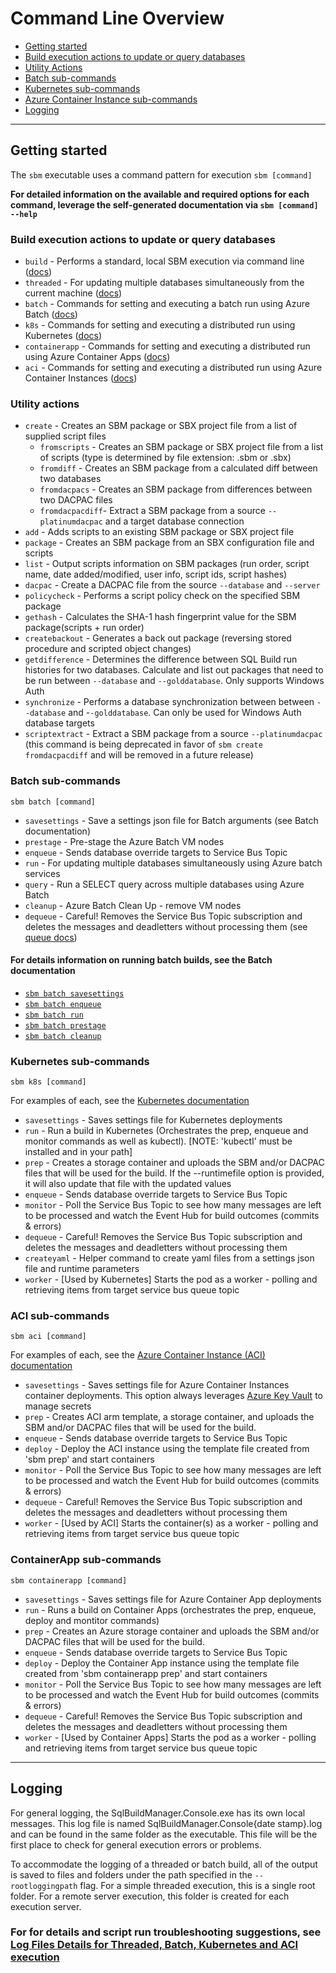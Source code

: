 
# Command Line Overview

- [Getting started](#getting-started)
- [Build execution actions to update or query databases](#build-execution-actions-to-update-or-query-databases)
- [Utility Actions](#utility-actions)
- [Batch sub-commands](#batch-sub-commands)
- [Kubernetes sub-commands](#kubernetes-sub-commands)
- [Azure Container Instance sub-commands](#aci-sub-commands)
- [Logging](#logging)

----

## Getting started

The `sbm` executable uses a command pattern for execution `sbm [command]`

**For detailed information on the available and required options for each command, leverage the self-generated documentation via `sbm [command] --help`**

### Build execution actions to update or query databases

- `build` - Performs a standard, local SBM execution via command line ([docs](local_build.md))
- `threaded` - For updating multiple databases simultaneously from the current machine ([docs](threaded_build.md))
- `batch` - Commands for setting and executing a batch run using Azure Batch ([docs](azure_batch.md))
- `k8s` - Commands for setting and executing a distributed run using Kubernetes ([docs](kubernetes.md))
- `containerapp` - Commands for setting and executing a distributed run using Azure Container Apps ([docs](containerapp.md))
- `aci` - Commands for setting and executing a distributed run using Azure Container Instances ([docs](aci.md))

### Utility actions

- `create` - Creates an SBM package or SBX project file from a list of supplied script files
  - `fromscripts` - Creates an SBM package or SBX project file from a list of scripts (type is determined by file extension: .sbm or .sbx)
  - `fromdiff` - Creates an SBM package from a calculated diff between two databases
  - `fromdacpacs` - Creates an SBM package from differences between two DACPAC files
  - `fromdacpacdiff`- Extract a SBM package from a source `--platinumdacpac` and a target database connection
- `add` - Adds scripts to an existing SBM package or SBX project file
- `package` - Creates an SBM package from an SBX configuration file and scripts
- `list` - Output scripts information on SBM packages (run order, script name, date added/modified, user info, script ids, script hashes)
- `dacpac` - Create a DACPAC file from the source `--database` and `--server`
- `policycheck` - Performs a script policy check on the specified SBM package
- `gethash` - Calculates the SHA-1 hash fingerprint value for the SBM package(scripts + run order)
- `createbackout` - Generates a back out package (reversing stored procedure and scripted object changes)
- `getdifference` - Determines the difference between SQL Build run histories for two databases. Calculate and list out packages that need to be run between `--database` and `--golddatabase`. Only supports Windows Auth
- `synchronize` - Performs a database synchronization between between `--database` and -`-golddatabase`. Can only be used for Windows Auth database targets
- `scriptextract` - Extract a SBM package from a source `--platinumdacpac` (this command is being deprecated in favor of `sbm create fromdacpacdiff` and will be removed in a future release)

### Batch sub-commands

`sbm batch [command]`

- `savesettings` - Save a settings json file for Batch arguments (see Batch documentation)
- `prestage` - Pre-stage the Azure Batch VM nodes
- `enqueue` - Sends database override targets to Service Bus Topic
- `run` - For updating multiple databases simultaneously using Azure batch services
- `query` - Run a SELECT query across multiple databases using Azure Batch
- `cleanup` - Azure Batch Clean Up - remove VM nodes
- `dequeue` - Careful! Removes the Service Bus Topic subscription and deletes the messages and deadletters without processing them (see [queue docs](override_options.md#service-bus-topic))


#### For details information on running batch builds, see the Batch documentation

- [`sbm batch savesettings`](azure_batch.md#settings-file)
- [`sbm batch enqueue`](azure_batch.md#2-queue-the-database-targets)
- [`sbm batch run`](azure_batch.md#3-execute-batch-build)
- [`sbm batch prestage`](azure_batch.md#1-pre-stage-the-azure-batch-pool-vms)
- [`sbm batch cleanup`](azure_batch.md#5-cleanup-post-build)

### Kubernetes sub-commands

`sbm k8s [command]`

For examples of each, see the [Kubernetes documentation](kubernetes.md)

- `savesettings` - Saves settings file for Kubernetes deployments
- `run` - Run a build in Kubernetes (Orchestrates the prep, enqueue and monitor commands as well as kubectl). [NOTE: 'kubectl' must be installed and in your path]
- `prep` - Creates a storage container and uploads the SBM and/or DACPAC files that will be used for the build. If the --runtimefile option is provided, it will also update that file with the updated values
- `enqueue` - Sends database override targets to Service Bus Topic
- `monitor` - Poll the Service Bus Topic to see how many messages are left to be processed and watch the Event Hub for build outcomes (commits & errors)
- `dequeue` - Careful! Removes the Service Bus Topic subscription and deletes the messages and deadletters without processing them
- `createyaml` - Helper command to create yaml files from a settings json file and runtime parameters
- `worker` - [Used by Kubernetes] Starts the pod as a worker - polling and retrieving items from target service bus queue topic


### ACI sub-commands

`sbm aci [command]`

For examples of each, see the [Azure Container Instance (ACI) documentation](aci.md)

- `savesettings` - Saves settings file for Azure Container Instances container deployments. This option always leverages [Azure Key Vault](massively_parallel.md#Steps) to manage secrets
- `prep` - Creates ACI arm template, a storage container, and uploads the SBM and/or DACPAC files that will be used for the build.
- `enqueue` - Sends database override targets to Service Bus Topic
- `deploy` - Deploy the ACI instance using the template file created from 'sbm prep' and start containers
- `monitor` - Poll the Service Bus Topic to see how many messages are left to be processed and watch the Event Hub for build outcomes (commits & errors)
- `dequeue` - Careful! Removes the Service Bus Topic subscription and deletes the messages and deadletters without processing them
- `worker` - [Used by ACI] Starts the container(s) as a worker - polling and retrieving items from target service bus queue topic



### ContainerApp sub-commands

`sbm containerapp [command]`

- `savesettings` - Saves settings file for Azure Container App deployments
- `run` - Runs a build on Container Apps (orchestrates the prep, enqueue, deploy and montitor commands)
- `prep` - Creates an Azure storage container and uploads the SBM and/or DACPAC files that will be used for the build.
- `enqueue` - Sends database override targets to Service Bus Topic
- `deploy` - Deploy the Container App instance using the template file created from 'sbm containerapp prep' and start containers
- `monitor` - Poll the Service Bus Topic to see how many messages are left to be processed and watch the Event Hub for build outcomes (commits & errors)
- `dequeue` - Careful! Removes the Service Bus Topic subscription and deletes the messages and deadletters without processing them
- `worker` - [Used by Container Apps] Starts the pod as a worker - polling and retrieving items from target service bus queue topic


----

## Logging

For general logging, the
SqlBuildManager.Console.exe has its own local messages. This log file is
named SqlBuildManager.Console{date stamp}.log and can be found in the same folder as
the executable. This file will be the first place to check for general
execution errors or problems.

To accommodate the logging of a threaded or batch build, all of the output is
saved to files and folders under the path specified in
the `--rootloggingpath` flag. For a simple threaded execution, this is a
single root folder. For a remote server execution, this folder is
created for each execution server.

### For for details and script run troubleshooting suggestions, see [Log Files Details for Threaded, Batch,  Kubernetes and ACI execution](threaded_and_batch_logs.md)
